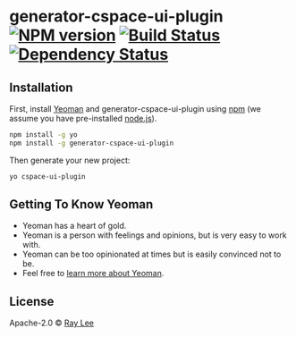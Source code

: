 # generator-cspace-ui-plugin [![NPM version][npm-image]][npm-url] [![Build Status][travis-image]][travis-url] [![Dependency Status][daviddm-image]][daviddm-url]
> 

## Installation

First, install [Yeoman](http://yeoman.io) and generator-cspace-ui-plugin using [npm](https://www.npmjs.com/) (we assume you have pre-installed [node.js](https://nodejs.org/)).

```bash
npm install -g yo
npm install -g generator-cspace-ui-plugin
```

Then generate your new project:

```bash
yo cspace-ui-plugin
```

## Getting To Know Yeoman

 * Yeoman has a heart of gold.
 * Yeoman is a person with feelings and opinions, but is very easy to work with.
 * Yeoman can be too opinionated at times but is easily convinced not to be.
 * Feel free to [learn more about Yeoman](http://yeoman.io/).

## License

Apache-2.0 © [Ray Lee]()


[npm-image]: https://badge.fury.io/js/generator-cspace-ui-plugin.svg
[npm-url]: https://npmjs.org/package/generator-cspace-ui-plugin
[travis-image]: https://travis-ci.org/ray-lee/generator-cspace-ui-plugin.svg?branch=master
[travis-url]: https://travis-ci.org/ray-lee/generator-cspace-ui-plugin
[daviddm-image]: https://david-dm.org/ray-lee/generator-cspace-ui-plugin.svg?theme=shields.io
[daviddm-url]: https://david-dm.org/ray-lee/generator-cspace-ui-plugin
